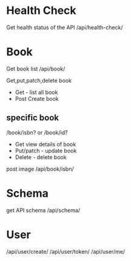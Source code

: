 # Health Check
Get health status of the API
/api/health-check/

# Book
Get book list /api/book/

Get,put,patch,delete book
+ Get - list all book
+ Post Create book
## specific book
/book/isbn? or /book/id?
+ Get view details of book
+ Put/patch - update book
+ Delete - delete book


post image /api/book/isbn/

# Schema
get API schema
/api/schema/

# User

/api/user/create/
/api/user/token/
/api/user/me/



